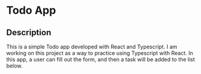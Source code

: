 # Todo App

## Description

This is a simple Todo app developed with React and Typescript. I am working on this project as a way
to practice using Typescript with React. In this app, a user can fill out the form, and then a task will
be added to the list below.
